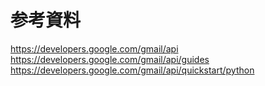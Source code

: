 # 参考資料
https://developers.google.com/gmail/api
https://developers.google.com/gmail/api/guides
https://developers.google.com/gmail/api/quickstart/python